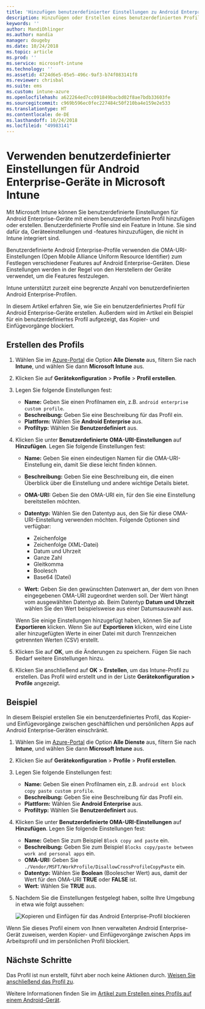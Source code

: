 ```yaml
---
title: 'Hinzufügen benutzerdefinierter Einstellungen zu Android Enterprise-Geräten in Microsoft Intune: Azure | Microsoft-Dokumentation'
description: Hinzufügen oder Erstellen eines benutzerdefinierten Profils für Android Enterprise-Geräte zum Erstellen in Microsoft Intune
keywords: ''
author: MandiOhlinger
ms.author: mandia
manager: dougeby
ms.date: 10/24/2018
ms.topic: article
ms.prod: ''
ms.service: microsoft-intune
ms.technology: ''
ms.assetid: 4724d6e5-05e5-496c-9af3-b74f083141f8
ms.reviewer: chrisbal
ms.suite: ems
ms.custom: intune-azure
ms.openlocfilehash: a622264ed7cc091849bacbd02f8ae7bdb33603fe
ms.sourcegitcommit: c969b596ec0fec227484c50f210ba4e159e2e533
ms.translationtype: HT
ms.contentlocale: de-DE
ms.lasthandoff: 10/24/2018
ms.locfileid: "49983141"
---
```

# <a name="use-custom-settings-for-android-enterprise-devices-in-microsoft-intune"></a>Verwenden benutzerdefinierter Einstellungen für Android Enterprise-Geräte in Microsoft Intune

Mit Microsoft Intune können Sie benutzerdefinierte Einstellungen für Android Enterprise-Geräte mit einem benutzerdefinierten Profil hinzufügen oder erstellen. Benutzerdefinierte Profile sind ein Feature in Intune. Sie sind dafür da, Geräteeinstellungen und -features hinzuzufügen, die nicht in Intune integriert sind.

Benutzerdefinierte Android Enterprise-Profile verwenden die OMA-URI-Einstellungen (Open Mobile Alliance Uniform Resource Identifier) zum Festlegen verschiedener Features auf Android Enterprise-Geräten. Diese Einstellungen werden in der Regel von den Herstellern der Geräte verwendet, um die Features festzulegen.

Intune unterstützt zurzeit eine begrenzte Anzahl von benutzerdefinierten Android Enterprise-Profilen.

In diesem Artikel erfahren Sie, wie Sie ein benutzerdefiniertes Profil für Android Enterprise-Geräte erstellen. Außerdem wird im Artikel ein Beispiel für ein benutzerdefiniertes Profil aufgezeigt, das Kopier- und Einfügevorgänge blockiert.

## <a name="create-the-profile"></a>Erstellen des Profils

1. Wählen Sie im [Azure-Portal](https://portal.azure.com) die Option **Alle Dienste** aus, filtern Sie nach **Intune**, und wählen Sie dann **Microsoft Intune** aus.
2. Klicken Sie auf **Gerätekonfiguration** > **Profile** > **Profil erstellen**.
3. Legen Sie folgende Einstellungen fest:

    - **Name:** Geben Sie einen Profilnamen ein, z.B. `android enterprise custom profile`.
    - **Beschreibung:** Geben Sie eine Beschreibung für das Profil ein.
    - **Plattform:** Wählen Sie **Android Enterprise** aus.
    - **Profiltyp:** Wählen Sie **Benutzerdefiniert** aus.

4. Klicken Sie unter **Benutzerdefinierte OMA-URI-Einstellungen** auf **Hinzufügen**. Legen Sie folgende Einstellungen fest:

    - **Name:** Geben Sie einen eindeutigen Namen für die OMA-URI-Einstellung ein, damit Sie diese leicht finden können.
    - **Beschreibung:** Geben Sie eine Beschreibung ein, die einen Überblick über die Einstellung und andere wichtige Details bietet.
    - **OMA-URI:** Geben Sie den OMA-URI ein, für den Sie eine Einstellung bereitstellen möchten.
    - **Datentyp:** Wählen Sie den Datentyp aus, den Sie für diese OMA-URI-Einstellung verwenden möchten. Folgende Optionen sind verfügbar:

      - Zeichenfolge
      - Zeichenfolge (XML-Datei)
      - Datum und Uhrzeit
      - Ganze Zahl
      - Gleitkomma
      - Boolesch
      - Base64 (Datei)

    - **Wert:** Geben Sie den gewünschten Datenwert an, der dem von Ihnen eingegebenen OMA-URI zugeordnet werden soll. Der Wert hängt vom ausgewählten Datentyp ab. Beim Datentyp **Datum und Uhrzeit** wählen Sie den Wert beispielsweise aus einer Datumsauswahl aus.

    Wenn Sie einige Einstellungen hinzugefügt haben, können Sie auf **Exportieren** klicken. Wenn Sie auf **Exportieren** klicken, wird eine Liste aller hinzugefügten Werte in einer Datei mit durch Trennzeichen getrennten Werten (CSV) erstellt.

5. Klicken Sie auf **OK**, um die Änderungen zu speichern. Fügen Sie nach Bedarf weitere Einstellungen hinzu.
6. Klicken Sie anschließend auf **OK** > **Erstellen**, um das Intune-Profil zu erstellen. Das Profil wird erstellt und in der Liste **Gerätekonfiguration > Profile** angezeigt.

## <a name="example"></a>Beispiel

In diesem Beispiel erstellen Sie ein benutzerdefiniertes Profil, das Kopier- und Einfügevorgänge zwischen geschäftlichen und persönlichen Apps auf Android Enterprise-Geräten einschränkt.

1. Wählen Sie im [Azure-Portal](https://portal.azure.com) die Option **Alle Dienste** aus, filtern Sie nach **Intune**, und wählen Sie dann **Microsoft Intune** aus.
2. Klicken Sie auf **Gerätekonfiguration** > **Profile** > **Profil erstellen**.
3. Legen Sie folgende Einstellungen fest:

    - **Name:** Geben Sie einen Profilnamen ein, z.B. `android ent block copy paste custom profile`.
    - **Beschreibung:** Geben Sie eine Beschreibung für das Profil ein.
    - **Plattform:** Wählen Sie **Android Enterprise** aus.
    - **Profiltyp:** Wählen Sie **Benutzerdefiniert** aus.

4. Klicken Sie unter **Benutzerdefinierte OMA-URI-Einstellungen** auf **Hinzufügen**. Legen Sie folgende Einstellungen fest:

    - **Name:** Geben Sie zum Beispiel `Block copy and paste` ein.
    - **Beschreibung:** Geben Sie zum Beispiel `Blocks copy/paste between work and personal apps` ein.
    - **OMA-URI:** Geben Sie `./Vendor/MSFT/WorkProfile/DisallowCrossProfileCopyPaste` ein.
    - **Datentyp:** Wählen Sie **Boolean** (Boolescher Wert) aus, damit der Wert für den OMA-URI **TRUE** oder **FALSE** ist.
    - **Wert:** Wählen Sie **TRUE** aus.

5. Nachdem Sie die Einstellungen festgelegt haben, sollte Ihre Umgebung in etwa wie folgt aussehen:

    ![Kopieren und Einfügen für das Android Enterprise-Profil blockieren](./media/custom-policy-afw-copy-paste.png)

Wenn Sie dieses Profil einem von Ihnen verwalteten Android Enterprise-Gerät zuweisen, werden Kopier- und Einfügevorgänge zwischen Apps im Arbeitsprofil und im persönlichen Profil blockiert.

## <a name="next-steps"></a>Nächste Schritte

Das Profil ist nun erstellt, führt aber noch keine Aktionen durch. [Weisen Sie anschließend das Profil zu](device-profile-assign.md).

Weitere Informationen finden Sie im [Artikel zum Erstellen eines Profils auf einem Android-Gerät](custom-settings-android.md).